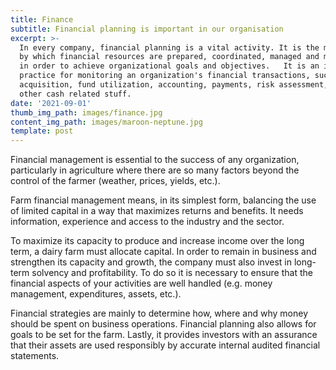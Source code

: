 ```yaml
---
title: Finance
subtitle: Financial planning is important in our organisation
excerpt: >-
  In every company, financial planning is a vital activity. It is the mechanism
  by which financial resources are prepared, coordinated, managed and monitored
  in order to achieve organizational goals and objectives.   It is an ideal
  practice for monitoring an organization's financial transactions, such as fund
  acquisition, fund utilization, accounting, payments, risk assessment, and all
  other cash related stuff.
date: '2021-09-01'
thumb_img_path: images/finance.jpg
content_img_path: images/maroon-neptune.jpg
template: post
---
```

Financial management is essential to the success of any organization, particularly in agriculture where there are so many factors beyond the control of the farmer (weather, prices, yields, etc.). 

Farm financial management means, in its simplest form, balancing the use of limited capital in a way that maximizes returns and benefits. It needs information, experience and access to the industry and the sector.

To maximize its capacity to produce and increase income over the long term, a dairy farm must allocate capital. In order to remain in business and strengthen its capacity and growth, the company must also invest in long-term solvency and profitability. To do so it is necessary to ensure that the financial aspects of your activities are well handled (e.g. money management, expenditures, assets, etc.).

Financial strategies are mainly to determine how, where and why money should be spent on business operations. Financial planning also allows for goals to be set for the farm. Lastly, it provides investors with an assurance that their assets are used responsibly by accurate internal audited financial statements.

